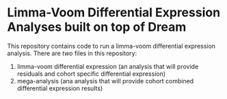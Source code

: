 # Limma-Voom Differential Expression Analyses built on top of Dream 

This repository contains code to run a limma-voom differential expression analysis. There are *two* files in this repository:
1. limma-voom differential expression (an analysis that will provide residuals and cohort specific differential expression)
2. mega-analysis (ana analysis that will provide cohort combined differential expression results)
